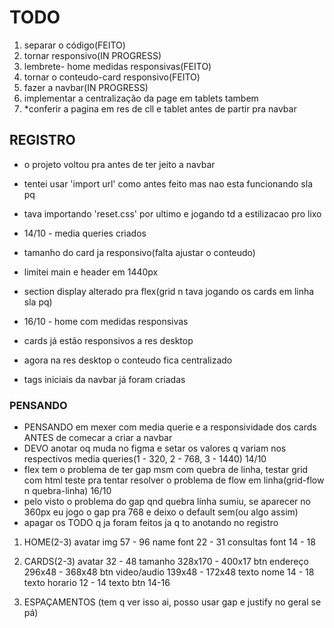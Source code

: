 # TODO

1. separar o código(FEITO)
2. tornar responsivo(IN PROGRESS)
3. lembrete- home medidas responsivas(FEITO)
4. tornar o conteudo-card responsivo(FEITO)
5. fazer a navbar(IN PROGRESS)
6. implementar a centralização da page em tablets tambem
7. *conferir a pagina em res de cll e tablet antes de partir pra navbar

## REGISTRO

- o projeto voltou pra antes de ter jeito a navbar
- tentei usar 'import url' como antes feito mas nao esta funcionando sla pq
- tava importando 'reset.css' por ultimo e jogando td a estilizacao pro lixo

- 14/10 - media queries criados
- tamanho do card ja responsivo(falta ajustar o conteudo)
- limitei main e header em 1440px
- section display alterado pra flex(grid n tava jogando os cards em linha sla pq)

- 16/10 - home com medidas responsivas
- cards já estão responsivos a res desktop
- agora na res desktop o conteudo fica centralizado
- tags iniciais da navbar já foram criadas

### PENSANDO

- PENSANDO em mexer com media querie e a responsividade dos cards ANTES de
comecar a criar a navbar
- DEVO anotar oq muda no figma e setar os valores q variam nos respectivos
media queries(1 - 320, 2 - 768, 3 - 1440)
14/10
- flex tem o problema de ter gap msm com quebra de linha, testar grid com html
teste pra tentar resolver o problema de flow em linha(grid-flow n quebra-linha)
16/10
- pelo visto o problema do gap qnd quebra linha sumiu, se aparecer no 360px
eu jogo o gap pra 768 e deixo o default sem(ou algo assim)
- apagar os TODO q ja foram feitos ja q to anotando no registro

1. HOME(2-3)
avatar img 57 - 96
name font 22 - 31
consultas font 14 - 18

2. CARDS(2-3)
avatar 32 - 48
tamanho 328x170 - 400x17
btn endereço 296x48 - 368x48
btn video/audio 139x48 - 172x48
texto nome 14 - 18
texto horario 12 - 14
texto btn 14-16

3. ESPAÇAMENTOS
(tem q ver isso ai, posso usar gap e justify no geral se pá)
